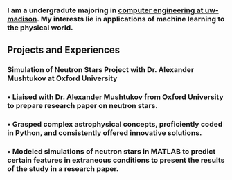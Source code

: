 ### I am a undergradute majoring in [computer engineering at uw-madison](https://guide.wisc.edu/undergraduate/engineering/electrical-computer-engineering/computer-engineering-bs/ "Computer Engineering, B.S. < University of Wisconsin-Madison"). My interests lie in applications of machine learning to the physical world.

## Projects and Experiences
### Simulation of Neutron Stars Project with Dr. Alexander Mushtukov at Oxford University
### • Liaised with Dr. Alexander Mushtukov from Oxford University to prepare research paper on neutron stars.
### • Grasped complex astrophysical concepts, proficiently coded in Python, and consistently offered innovative solutions.
### • Modeled simulations of neutron stars in MATLAB to predict certain features in extraneous conditions to present the results of the study in a research paper.
